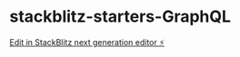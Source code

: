 # stackblitz-starters-GraphQL

[Edit in StackBlitz next generation editor ⚡️](https://stackblitz.com/~/github.com/MichaelBiegluk/stackblitz-starters-GraphQL)